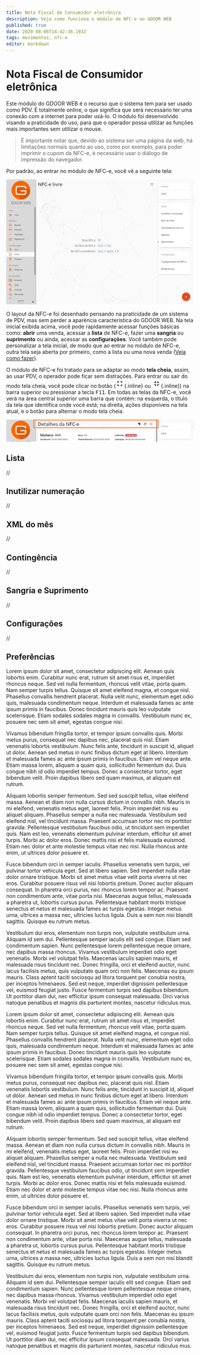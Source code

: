 ```yaml
---
title: Nota Fiscal de Consumidor eletrônica
description: Veja como funciona o módulo de NFC-e no GDOOR WEB
published: true
date: 2020-08-06T14:42:38.193Z
tags: movimentos, nfc-e
editor: markdown
---
```


# Nota Fiscal de Consumidor eletrônica

Este módulo do GDOOR WEB é o recurso que o sistema tem para ser usado como PDV. É totalmente online, o que significa que será necessário ter uma conexão com a internet para poder usá-lo. O módulo foi desenvolvido visando a praticidade do uso, para que o operador possa utilizar as funções mais importantes sem utilizar o mouse. 

> É importante notar que, devido ao sistema ser uma página da web, há limitações normais quanto ao uso, como por exemplo, para poder imprimir o cupom da NFC-e, é necessário usar o diálogo de impressão do navegador.

Por padrão, ao entrar no módulo de NFC-e, você vê a seguinte tela:

![Tela inicial da NFC-e](/movimentos/nfce/tela-inicial-nfce.png)

O layout da NFC-e foi desenhado pensando na praticidade de um sistema de PDV, mas sem perder a aparência característica do GDOOR WEB. Na tela inicial exibida acima, você pode rapidamente acessar funções básicas como: **abrir** uma venda, acessar a **lista** de NFC-e, fazer uma **sangria** ou **suprimento** ou ainda, acessar as **configurações**. Você também pode personalizar a tela inicial, de modo que ao entrar no módulo de NFC-e, outra tela seja aberta por primeiro, como a lista ou uma nova venda ([Veja como fazer](#preferências)).

O módulo de NFC-e foi tratado para se adaptar ao modo **tela cheia**, assim, ao usar PDV, o operador pode ficar sem distrações. Para entrar ou sair do modo tela cheia, você pode clicar no botão (![](/movimentos/nfce/botao-tela-cheia.png){.inline} ou ![](/movimentos/nfce/botao-tela-cheia2.png){.inline}) na barra superior ou pressionar a tecla <kbd>F11</kbd>. Em todas as telas da NFC-e, você verá na área central superior uma barra que contém: na esquerda, o título da tela que identifica onde você está; na direita, ações disponíveis na tela atual, e o botão para alternar o modo tela cheia.

![Barra superior da NFC-e](/movimentos/nfce/barra-superior-nfce.png)

## Lista

//

## Inutilizar numeração

//

## XML do mês

//

## Contingência

//

## Sangria e Suprimento

//

## Configurações

//

## Preferências

Lorem ipsum dolor sit amet, consectetur adipiscing elit. Aenean quis lobortis enim. Curabitur nunc erat, rutrum sit amet risus et, imperdiet rhoncus neque. Sed vel nulla fermentum, rhoncus velit vitae, porta quam. Nam semper turpis tellus. Quisque sit amet eleifend magna, et congue nisl. Phasellus convallis hendrerit placerat. Nulla velit nunc, elementum eget odio quis, malesuada condimentum neque. Interdum et malesuada fames ac ante ipsum primis in faucibus. Donec tincidunt mauris quis leo vulputate scelerisque. Etiam sodales sodales magna in convallis. Vestibulum nunc ex, posuere nec sem sit amet, egestas congue nisi.

Vivamus bibendum fringilla tortor, et tempor ipsum convallis quis. Morbi metus purus, consequat nec dapibus nec, placerat quis nisl. Etiam venenatis lobortis vestibulum. Nunc felis ante, tincidunt in suscipit id, aliquet ut dolor. Aenean sed metus in nunc finibus dictum eget at libero. Interdum et malesuada fames ac ante ipsum primis in faucibus. Etiam vel neque ante. Etiam massa lorem, aliquam a quam quis, sollicitudin fermentum dui. Duis congue nibh id odio imperdiet tempus. Donec a consectetur tortor, eget bibendum velit. Proin dapibus libero sed quam maximus, at aliquam est rutrum.

Aliquam lobortis semper fermentum. Sed sed suscipit tellus, vitae eleifend massa. Aenean et diam non nulla cursus dictum in convallis nibh. Mauris in mi eleifend, venenatis metus eget, laoreet felis. Proin imperdiet nisi eu aliquet aliquam. Phasellus semper a nulla nec malesuada. Vestibulum sed eleifend nisl, vel tincidunt massa. Praesent accumsan tortor nec mi porttitor gravida. Pellentesque vestibulum faucibus odio, ut tincidunt sem imperdiet quis. Nam est leo, venenatis elementum pulvinar interdum, efficitur sit amet turpis. Morbi ac dolor eros. Donec mattis nisi et felis malesuada euismod. Etiam nec dolor et ante molestie tempus vitae nec nisi. Nulla rhoncus ante enim, ut ultrices dolor posuere et.

Fusce bibendum orci in semper iaculis. Phasellus venenatis sem turpis, vel pulvinar tortor vehicula eget. Sed at libero sapien. Sed imperdiet nulla vitae dolor ornare tristique. Morbi sit amet metus vitae velit porta viverra ut nec eros. Curabitur posuere risus vel nisi lobortis pretium. Donec auctor aliquam consequat. In pharetra orci purus, nec rhoncus lorem tempor ac. Praesent non condimentum ante, vitae porta nisi. Maecenas augue tellus, malesuada a pharetra ut, lobortis cursus purus. Pellentesque habitant morbi tristique senectus et netus et malesuada fames ac turpis egestas. Integer metus urna, ultrices a massa nec, ultricies luctus ligula. Duis a sem non nisi blandit sagittis. Quisque eu rutrum metus.

Vestibulum dui eros, elementum non turpis non, vulputate vestibulum urna. Aliquam id sem dui. Pellentesque semper iaculis elit sed congue. Etiam sed condimentum sapien. Nunc pellentesque lorem pellentesque neque ornare, nec dapibus massa rhoncus. Vivamus vestibulum imperdiet odio eget venenatis. Morbi vel volutpat felis. Maecenas iaculis sapien mauris, et malesuada risus tincidunt nec. Donec fringilla, orci et eleifend auctor, nunc lacus facilisis metus, quis vulputate quam orci non felis. Maecenas eu ipsum mauris. Class aptent taciti sociosqu ad litora torquent per conubia nostra, per inceptos himenaeos. Sed est neque, imperdiet dignissim pellentesque vel, euismod feugiat justo. Fusce fermentum turpis sed dapibus bibendum. Ut porttitor diam dui, nec efficitur ipsum consequat malesuada. Orci varius natoque penatibus et magnis dis parturient montes, nascetur ridiculus mus.

Lorem ipsum dolor sit amet, consectetur adipiscing elit. Aenean quis lobortis enim. Curabitur nunc erat, rutrum sit amet risus et, imperdiet rhoncus neque. Sed vel nulla fermentum, rhoncus velit vitae, porta quam. Nam semper turpis tellus. Quisque sit amet eleifend magna, et congue nisl. Phasellus convallis hendrerit placerat. Nulla velit nunc, elementum eget odio quis, malesuada condimentum neque. Interdum et malesuada fames ac ante ipsum primis in faucibus. Donec tincidunt mauris quis leo vulputate scelerisque. Etiam sodales sodales magna in convallis. Vestibulum nunc ex, posuere nec sem sit amet, egestas congue nisi.

Vivamus bibendum fringilla tortor, et tempor ipsum convallis quis. Morbi metus purus, consequat nec dapibus nec, placerat quis nisl. Etiam venenatis lobortis vestibulum. Nunc felis ante, tincidunt in suscipit id, aliquet ut dolor. Aenean sed metus in nunc finibus dictum eget at libero. Interdum et malesuada fames ac ante ipsum primis in faucibus. Etiam vel neque ante. Etiam massa lorem, aliquam a quam quis, sollicitudin fermentum dui. Duis congue nibh id odio imperdiet tempus. Donec a consectetur tortor, eget bibendum velit. Proin dapibus libero sed quam maximus, at aliquam est rutrum.

Aliquam lobortis semper fermentum. Sed sed suscipit tellus, vitae eleifend massa. Aenean et diam non nulla cursus dictum in convallis nibh. Mauris in mi eleifend, venenatis metus eget, laoreet felis. Proin imperdiet nisi eu aliquet aliquam. Phasellus semper a nulla nec malesuada. Vestibulum sed eleifend nisl, vel tincidunt massa. Praesent accumsan tortor nec mi porttitor gravida. Pellentesque vestibulum faucibus odio, ut tincidunt sem imperdiet quis. Nam est leo, venenatis elementum pulvinar interdum, efficitur sit amet turpis. Morbi ac dolor eros. Donec mattis nisi et felis malesuada euismod. Etiam nec dolor et ante molestie tempus vitae nec nisi. Nulla rhoncus ante enim, ut ultrices dolor posuere et.

Fusce bibendum orci in semper iaculis. Phasellus venenatis sem turpis, vel pulvinar tortor vehicula eget. Sed at libero sapien. Sed imperdiet nulla vitae dolor ornare tristique. Morbi sit amet metus vitae velit porta viverra ut nec eros. Curabitur posuere risus vel nisi lobortis pretium. Donec auctor aliquam consequat. In pharetra orci purus, nec rhoncus lorem tempor ac. Praesent non condimentum ante, vitae porta nisi. Maecenas augue tellus, malesuada a pharetra ut, lobortis cursus purus. Pellentesque habitant morbi tristique senectus et netus et malesuada fames ac turpis egestas. Integer metus urna, ultrices a massa nec, ultricies luctus ligula. Duis a sem non nisi blandit sagittis. Quisque eu rutrum metus.

Vestibulum dui eros, elementum non turpis non, vulputate vestibulum urna. Aliquam id sem dui. Pellentesque semper iaculis elit sed congue. Etiam sed condimentum sapien. Nunc pellentesque lorem pellentesque neque ornare, nec dapibus massa rhoncus. Vivamus vestibulum imperdiet odio eget venenatis. Morbi vel volutpat felis. Maecenas iaculis sapien mauris, et malesuada risus tincidunt nec. Donec fringilla, orci et eleifend auctor, nunc lacus facilisis metus, quis vulputate quam orci non felis. Maecenas eu ipsum mauris. Class aptent taciti sociosqu ad litora torquent per conubia nostra, per inceptos himenaeos. Sed est neque, imperdiet dignissim pellentesque vel, euismod feugiat justo. Fusce fermentum turpis sed dapibus bibendum. Ut porttitor diam dui, nec efficitur ipsum consequat malesuada. Orci varius natoque penatibus et magnis dis parturient montes, nascetur ridiculus mus.
